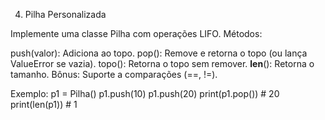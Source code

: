 4. Pilha Personalizada

Implemente uma classe Pilha com operações LIFO.
Métodos:

push(valor): Adiciona ao topo.
pop(): Remove e retorna o topo (ou lança ValueError se vazia).
topo(): Retorna o topo sem remover.
__len__(): Retorna o tamanho.
Bônus: Suporte a comparações (==, !=).

Exemplo:
p1 = Pilha()
p1.push(10)
p1.push(20)
print(p1.pop())  # 20
print(len(p1))   # 1